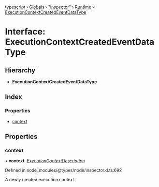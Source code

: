 [typescript](../README.md) › [Globals](../globals.md) › ["inspector"](../modules/_inspector_.md) › [Runtime](../modules/_inspector_.runtime.md) › [ExecutionContextCreatedEventDataType](_inspector_.runtime.executioncontextcreatedeventdatatype.md)

# Interface: ExecutionContextCreatedEventDataType

## Hierarchy

* **ExecutionContextCreatedEventDataType**

## Index

### Properties

* [context](_inspector_.runtime.executioncontextcreatedeventdatatype.md#context)

## Properties

###  context

• **context**: *[ExecutionContextDescription](_inspector_.runtime.executioncontextdescription.md)*

Defined in node_modules/@types/node/inspector.d.ts:692

A newly created execution context.
